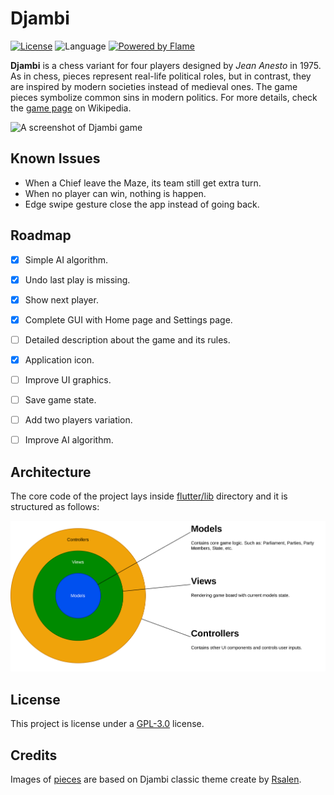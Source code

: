 # Djambi

[![License](https://img.shields.io/github/license/mabdelaal86/djambi)](LICENSE)
![Language](https://img.shields.io/github/languages/top/mabdelaal86/djambi)
[![Powered by Flame](https://img.shields.io/badge/Powered%20by-%F0%9F%94%A5-orange.svg)](https://flame-engine.org)

**Djambi** is a chess variant for four players designed by *Jean Anesto* in 1975.
As in chess, pieces represent real-life political roles, but in contrast,
they are inspired by modern societies instead of medieval ones.
The game pieces symbolize common sins in modern politics.
For more details, check the [game page](https://en.wikipedia.org/wiki/Djambi) on Wikipedia.

<img src="docs/assets/screenshot.png" alt="A screenshot of Djambi game">


## Known Issues

* When a Chief leave the Maze, its team still get extra turn.
* When no player can win, nothing is happen.
* Edge swipe gesture close the app instead of going back.


## Roadmap

- [x] Simple AI algorithm.
- [x] Undo last play is missing.
- [x] Show next player.
- [x] Complete GUI with Home page and Settings page.
- [ ] Detailed description about the game and its rules.
- [x] Application icon.
- [ ] Improve UI graphics.
- [ ] Save game state.
- [ ] Add two players variation.
- [ ] Improve AI algorithm.


## Architecture

The core code of the project lays inside [flutter/lib](flutter/lib) directory and it is structured as follows:

<img src="docs/assets/architecture.svg" alt="Architecture">


## License

This project is license under a [GPL-3.0](https://www.gnu.org/licenses/gpl-3.0.html) license.


## Credits

Images of [pieces](./flutter/assets/classic) are based on Djambi classic theme create by [Rsalen](https://commons.wikimedia.org/wiki/User:Rsalen).
